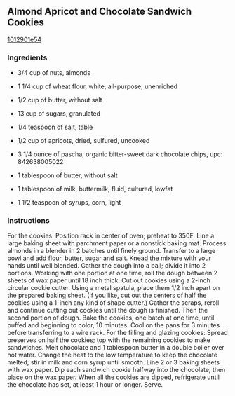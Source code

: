 ## Almond Apricot and Chocolate Sandwich Cookies

[1012901e54](https://recipeland.com/recipe/v/almond-apricot-chocolate-sandwi-49935)

### Ingredients

 - 3/4 cup of nuts, almonds

 - 1 1/4 cup of wheat flour, white, all-purpose, unenriched

 - 1/2 cup of butter, without salt

 - 13 cup of sugars, granulated

 - 1/4 teaspoon of salt, table

 - 1/2 cup of apricots, dried, sulfured, uncooked

 - 3 1/4 ounce of pascha, organic bitter-sweet dark chocolate chips, upc: 842638005022

 - 1 tablespoon of butter, without salt

 - 1 tablespoon of milk, buttermilk, fluid, cultured, lowfat

 - 1 1/2 teaspoon of syrups, corn, light

### Instructions

For the cookies: Position rack in center of oven; preheat to 350F. Line a large baking sheet with parchment paper or a nonstick baking mat. Process almonds in a blender in 2 batches until finely ground. Transfer to a large bowl and add flour, butter, sugar and salt. Knead the mixture with your hands until well blended. Gather the dough into a ball; divide it into 2 portions. Working with one portion at one time, roll the dough between 2 sheets of wax paper until 18 inch thick. Cut out cookies using a 2-inch circular cookie cutter. Using a metal spatula, place them 1/2 inch apart on the prepared baking sheet. (If you like, cut out the centers of half the cookies using a 1-inch any kind of shape cutter.) Gather the scraps, reroll and continue cutting out cookies until the dough is finished. Then the second portion of dough. Bake the cookies, one batch at one time, until puffed and beginning to color, 10 minutes. Cool on the pans for 3 minutes before transferring to a wire rack. For the filling and glazing cookies: Spread preserves on half the cookies; top with the remaining cookies to make sandwiches. Melt chocolate and 1 tablespoon butter in a double boiler over hot water. Change the heat to the low temperature to keep the chocolate melted; stir in milk and corn syrup until smooth. Line 2 or 3 baking sheets with wax paper. Dip each sandwich cookie halfway into the chocolate, then place on the wax paper. When all the cookies are dipped, refrigerate until the chocolate has set, at least 1 hour or longer. Serve.